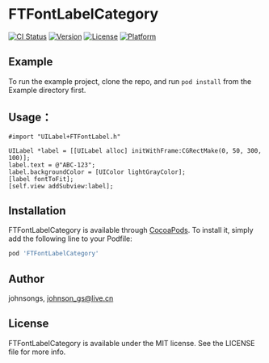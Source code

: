 # FTFontLabelCategory

[![CI Status](https://travis-ci.org/johnsongs/FTFontLabelCategory.svg?branch=master)](https://travis-ci.org/johnsongs/FTFontLabelCategory)
[![Version](https://img.shields.io/cocoapods/v/FTFontLabelCategory.svg?style=flat)](http://cocoapods.org/pods/FTFontLabelCategory)
[![License](https://img.shields.io/cocoapods/l/FTFontLabelCategory.svg?style=flat)](http://cocoapods.org/pods/FTFontLabelCategory)
[![Platform](https://img.shields.io/cocoapods/p/FTFontLabelCategory.svg?style=flat)](http://cocoapods.org/pods/FTFontLabelCategory)

## Example

To run the example project, clone the repo, and run `pod install` from the Example directory first.

## Usage：

```
#import "UILabel+FTFontLabel.h"

UILabel *label = [[UILabel alloc] initWithFrame:CGRectMake(0, 50, 300, 100)];
label.text = @"ABC-123";
label.backgroundColor = [UIColor lightGrayColor];
[label fontToFit];
[self.view addSubview:label];
```

## Installation

FTFontLabelCategory is available through [CocoaPods](http://cocoapods.org). To install
it, simply add the following line to your Podfile:

```ruby
pod 'FTFontLabelCategory'
```

## Author

johnsongs, johnson_gs@live.cn

## License

FTFontLabelCategory is available under the MIT license. See the LICENSE file for more info.
